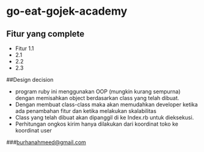 # go-eat-gojek-academy

## Fitur yang complete
- Fitur 1.1
- 2.1
- 2.2
- 2.3

##Design decision
- program ruby ini menggunakan OOP (mungkin kurang sempurna) dengan memisahkan object berdasarkan class yang telah dibuat.
- Dengan membuat class-class maka akan memudahkan developer ketika ada penambahan fitur dan ketika melakukan skalabilitas
- Class yang telah dibuat akan dipanggil di ke Index.rb untuk dieksekusi.
- Perhitungan ongkos kirim hanya dilakukan dari koordinat toko ke koordinat user

###burhanahmeed@gmail.com